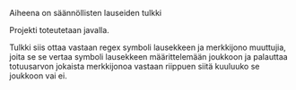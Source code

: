 Aiheena on säännöllisten lauseiden tulkki 

Projekti toteutetaan javalla.

Tulkki siis ottaa vastaan regex symboli lausekkeen ja merkkijono muuttujia,
joita se se vertaa symboli lausekkeen määrittelemään joukkoon ja palauttaa 
totuusarvon jokaista merkkijonoa vastaan riippuen siitä kuuluuko se
joukkoon vai ei.
